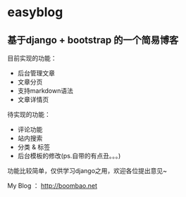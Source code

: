 # easyblog
## 基于django + bootstrap 的一个简易博客

目前实现的功能：
- 后台管理文章
- 文章分页
- 支持markdown语法
- 文章详情页

待实现的功能：
- 评论功能
- 站内搜索
- 分类 & 标签
- 后台模板的修改(ps.自带的有点丑。。。)

功能比较简单，仅供学习django之用，欢迎各位提出意见~

My Blog ： http://boombao.net
